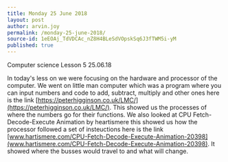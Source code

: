 ```yaml
---
title: Monday 25 June 2018
layout: post
author: arvin.joy
permalink: /monday-25-june-2018/
source-id: 1eEOAj_TdVDCAc_nZ8H4BLeSdVOpskSq6J3fTWM5i-yM
published: true
---
```

Computer science Lesson 5                    25.06.18

In today's less on we were focusing on the hardware and processor of the computer. We went on little man computer which was a program where you can input numbers and code to add, subtract, multiply and other ones here is the link [https://peterhigginson.co.uk/LMC/](https://peterhigginson.co.uk/LMC/). This showed us the processes of where the numbers go for their functions. We also looked at CPU Fetch-Decode-Execute Animation by heartismere this showed us how the processor followed a set of insteuctions here is the link [www.hartismere.com/CPU-Fetch-Decode-Execute-Animation-20398](www.hartismere.com/CPU-Fetch-Decode-Execute-Animation-20398). It showed where the busses would travel to and what will change.

